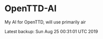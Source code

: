 # OpenTTD-AI
My AI for OpenTTD, will use primarily air

Latest backup: Sun Aug 25 00:31:01 UTC 2019
